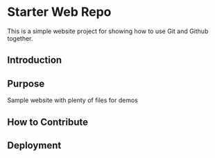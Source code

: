 # Starter Web Repo

This is a simple website project for showing how to use Git and Github together.

## Introduction

## Purpose

Sample website with plenty of files for demos

## How to Contribute

## Deployment
